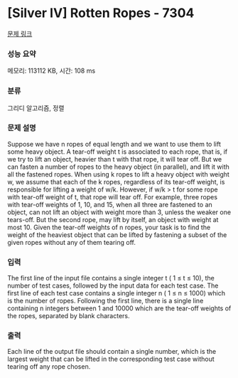 # [Silver IV] Rotten Ropes - 7304 

[문제 링크](https://www.acmicpc.net/problem/7304) 

### 성능 요약

메모리: 113112 KB, 시간: 108 ms

### 분류

그리디 알고리즘, 정렬

### 문제 설명

<p>Suppose we have n ropes of equal length and we want to use them to lift some heavy object. A tear-off weight t is associated to each rope, that is, if we try to lift an object, heavier than t with that rope, it will tear off. But we can fasten a number of ropes to the heavy object (in parallel), and lift it with all the fastened ropes. When using k ropes to lift a heavy object with weight w, we assume that each of the k ropes, regardless of its tear-off weight, is responsible for lifting a weight of w/k. However, if w/k > t for some rope with tear-off weight of t, that rope will tear off. For example, three ropes with tear-off weights of 1, 10, and 15, when all three are fastened to an object, can not lift an object with weight more than 3, unless the weaker one tears-off. But the second rope, may lift by itself, an object with weight at most 10. Given the tear-off weights of n ropes, your task is to find the weight of the heaviest object that can be lifted by fastening a subset of the given ropes without any of them tearing off.</p>

### 입력 

 <p>The first line of the input file contains a single integer t ( 1 ≤ t ≤ 10), the number of test cases, followed by the input data for each test case. The first line of each test case contains a single integer n ( 1 ≤ n ≤ 1000) which is the number of ropes. Following the first line, there is a single line containing n integers between 1 and 10000 which are the tear-off weights of the ropes, separated by blank characters.</p>

### 출력 

 <p>Each line of the output file should contain a single number, which is the largest weight that can be lifted in the corresponding test case without tearing off any rope chosen.</p>

